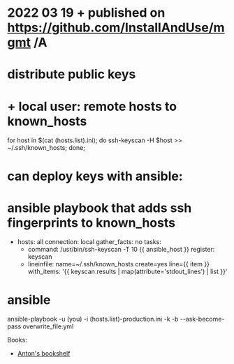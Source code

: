 # 2022 03 19  + published on https://github.com/InstallAndUse/mgmt /A


# distribute public keys

# + local user: remote hosts to known_hosts
for host in $(cat (hosts.list).ini); do ssh-keyscan -H $host >> ~/.ssh/known_hosts; done;


# can deploy keys with ansible:

# ansible playbook that adds ssh fingerprints to known_hosts
- hosts: all
  connection: local
  gather_facts: no
  tasks:
  - command: /usr/bin/ssh-keyscan -T 10 {{ ansible_host }}
    register: keyscan
  - lineinfile: name=~/.ssh/known_hosts create=yes line={{ item }}
    with_items: '{{ keyscan.results | map(attribute='stdout_lines') | list }}'


# ansible
ansible-playbook -u (you) -i (hosts.list)-production.ini -k -b --ask-become-pass overwrite_file.yml




Books:
- [Anton's bookshelf](https://og2k.com/books/)
